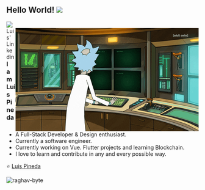 ## Hello World! <img src="https://raw.githubusercontent.com/iampavangandhi/iampavangandhi/master/gifs/Hi.gif" width="30px"></h2>

<!-- <a href="https://twitter.com/divsoup">
  <img align="left" alt="luis' Twitter" width="22px" src="https://cdn.jsdelivr.net/npm/simple-icons@v3/icons/twitter.svg" />
</a> -->
<a href="https://www.linkedin.com/in/luisfpineda1/">
  <img align="left" alt="Luis' Linkedin" width="22px" src="https://cdn.jsdelivr.net/npm/simple-icons@v3/icons/linkedin.svg" />
</a>
<!-- <a href="https://github.com/luispinedajr">
  <img align="left" alt="Luis' Github" width="22px" src="https://cdn.jsdelivr.net/npm/simple-icons@v3/icons/github.svg" />
</a>
 <a href="https://t.me/luispinedajr">
  <img align="left" alt="Luis' Telegram" width="22px" src="https://cdn.jsdelivr.net/npm/simple-icons@v3/icons/telegram.svg" />
</a>
<a href="https://medium.com/@luispinedajr">
  <img align="left" alt="Luis' Medium" width="22px" src="https://cdn.jsdelivr.net/npm/simple-icons@v3/icons/medium.svg" />
</a> -->

<br />
<img align="right" alt="GIF" src="https://github.com/darshan-jain/darshan-jain/blob/master/rick.gif" />

### I am Luis Pineda
- A Full-Stack Developer & Design enthusiast.
- Currently a software engineer. 
- Currently working on Vue. Flutter projects and learning Blockchain.
- I love to learn and contribute in any and every possible way. 
 <!-- - I'm currently looking for opportunities. -->


⭐️  [Luis Pineda](https:luispineda.dev)


<p align="left"> <img src="https://komarev.com/ghpvc/?username=luispinedajr" alt="raghav-byte" /> </p>






